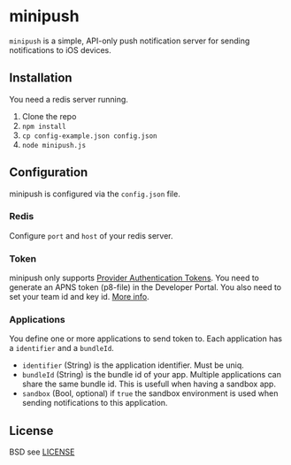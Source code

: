# minipush

`minipush` is a simple, API-only push notification server for sending notifications to iOS devices.

## Installation

You need a redis server running.

1. Clone the repo
2. `npm install`
3. `cp config-example.json config.json`
4. `node minipush.js`

## Configuration

minipush is configured via the `config.json` file. 

### Redis

Configure `port` and `host` of your redis server.

### Token

minipush only supports [Provider Authentication Tokens](https://github.com/node-apn/node-apn/blob/master/doc/apn.markdown#provider). You need to generate an APNS token (p8-file) in the Developer Portal. You also need to set your team id and key id. [More info](https://github.com/node-apn/node-apn/blob/master/doc/provider.markdown).

### Applications

You define one or more applications to send token to. Each application has a `identifier` and a `bundleId`. 

- `identifier` (String) is the application identifier. Must be uniq.
- `bundleId` (String) is the bundle id of your app. Multiple applications can share the same bundle id. This is usefull when having a sandbox app.
- `sandbox` (Bool, optional) if `true` the sandbox environment is used when sending notifications to this application.

## License

BSD see [LICENSE](LICENSE)
